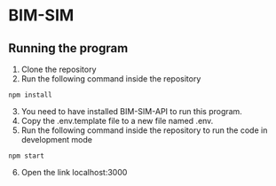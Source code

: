 # BIM-SIM

## Running the program
1. Clone the repository
2. Run the following command inside the repository
```
npm install
```
3. You need to have installed BIM-SIM-API to run this program.
4. Copy the .env.template file to a new file named .env.
5. Run the following command inside the repository to run the code in development mode
```
npm start
```
6. Open the link localhost:3000